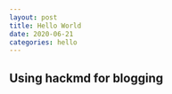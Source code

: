 ```yaml
---
layout: post
title: Hello World
date: 2020-06-21
categories: hello
---
```

## Using hackmd for blogging 
